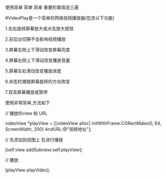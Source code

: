 使用简单 简单 简单 重要的事情说三遍

#VideoPlay是一个简单的网络视频播放器(包含以下功能)

1.左右旋转屏幕放大或点击放大按钮

2.前后台切换不会影响视频播放

3.屏幕左侧上下滑动改变屏幕亮度

4.屏幕右侧上下滑动改变播放音量

5.屏幕左右滑动改变播放进度

6.状态栏跟随屏幕旋转的方向改变

7.双击屏幕播放或暂停

使用非常简单,方法如下

// 播放的view 和 URL

videoView *playView = [[videoView alloc] initWithFrame:CGRectMake(0, 64, ScreenWidth, 200) AndURL:@"视频地址"];

// 先添加到视图上  在进行播放

[self.view addSubview:self.playView];

// 播放

[playView playVideo];
